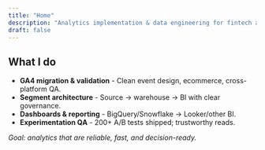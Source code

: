 ```yaml
---
title: "Home"
description: "Analytics implementation & data engineering for fintech and SaaS."
draft: false
---
```


## What I do

- **GA4 migration & validation** - Clean event design, ecommerce, cross-platform QA.
- **Segment architecture** - Source → warehouse → BI with clear governance.
- **Dashboards & reporting** - BigQuery/Snowflake → Looker/other BI.
- **Experimentation QA** - 200+ A/B tests shipped; trustworthy reads.

_Goal: analytics that are reliable, fast, and decision-ready._
